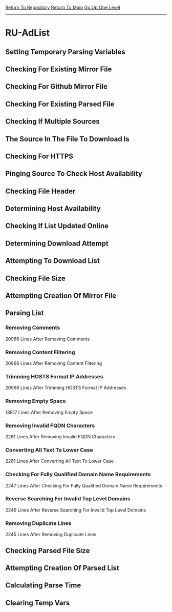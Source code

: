 [Return To Repository](https://github.com/deathbybandaid/piholeparser/)
[Return To Main](https://github.com/deathbybandaid/piholeparser/blob/master/RecentRunLogs/Mainlog.md)
[Go Up One Level](https://github.com/deathbybandaid/piholeparser/blob/master/RecentRunLogs/TopLevelScripts/30-Processing-External-Blacklists.md)
____________________________________
# RU-AdList
## Setting Temporary Parsing Variables
## Checking For Existing Mirror File
## Checking For Github Mirror File
## Checking For Existing Parsed File
## Checking If Multiple Sources
## The Source In The File To Download Is
## Checking For HTTPS
## Pinging Source To Check Host Availability
## Checking File Header
## Determining Host Availability
## Checking If List Updated Online
## Determining Download Attempt
## Attempting To Download List
## Checking File Size
## Attempting Creation Of Mirror File
## Parsing List
### Removing Comments
20966 Lines After Removing Comments
### Removing Content Filtering
20966 Lines After Removing Content Filtering
### Trimming HOSTS Format IP Addresses
20966 Lines After Trimming HOSTS Format IP Addresses
### Removing Empty Space
18817 Lines After Removing Empty Space
### Removing Invalid FQDN Characters
2261 Lines After Removing Invalid FQDN Characters
### Converting All Text To Lower Case
2261 Lines After Converting All Text To Lower Case
### Checking For Fully Qualified Domain Name Requirements
2247 Lines After Checking For Fully Qualified Domain Name Requirements
### Reverse Searching For Invalid Top Level Domains
2246 Lines After Reverse Searching For Invalid Top Level Domains
### Removing Duplicate Lines
2245 Lines After Removing Duplicate Lines
## Checking Parsed File Size
## Attempting Creation Of Parsed List
## Calculating Parse Time
## Clearing Temp Vars
